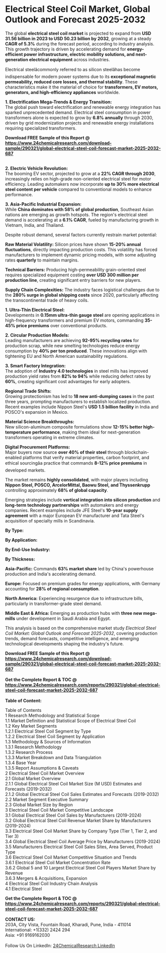 <h1>Electrical Steel Coil Market, Global Outlook and Forecast 2025-2032</h1><p>The global <strong>electrical steel coil market</strong> is projected to expand from <strong>USD 31.56 billion in 2023 to USD 50.23 billion by 2032</strong>, growing at a steady <strong>CAGR of 5.3%</strong> during the forecast period, according to industry analysis. This growth trajectory is driven by accelerating demand for <strong>energy-efficient power infrastructure, electric mobility solutions, and next-generation electrical equipment</strong> across industries.</p><p>Electrical steelâcommonly referred to as silicon steelâhas become indispensable for modern power systems due to its <strong>exceptional magnetic permeability, reduced core losses, and thermal stability</strong>. These characteristics make it the material of choice for <strong>transformers, EV motors, generators, and high-efficiency appliances</strong> worldwide.</p><p><strong>1. Electrification Mega-Trends &amp; Energy Transition:</strong><br>
The global push toward electrification and renewable energy integration has sparked unprecedented demand. Electrical steel consumption in power transformers alone is expected to grow by <strong>6.8% annually</strong> through 2030, driven by grid modernization projects and renewable energy installations requiring specialized transformers.</p><div><b>Download FREE Sample of this Report @ 
            <a href="https://www.24chemicalresearch.com/download-sample/290321/global-electrical-steel-coil-forecast-market-2025-2032-687">
            https://www.24chemicalresearch.com/download-sample/290321/global-electrical-steel-coil-forecast-market-2025-2032-687</a></b></div><br><p><strong>2. Electric Vehicle Revolution:</strong><br>
The booming EV sector, projected to grow at a <strong>22% CAGR through 2030</strong>, increasingly relies on high-grade non-oriented electrical steel for motor efficiency. Leading automakers now incorporate <strong>up to 30% more electrical steel content per vehicle</strong> compared to conventional models to enhance performance.</p><p><strong>3. Asia-Pacific Industrial Expansion:</strong><br>
While <strong>China dominates with 58% of global production</strong>, Southeast Asian nations are emerging as growth hotspots. The region's electrical steel demand is accelerating at a <strong>6.1% CAGR</strong>, fueled by manufacturing growth in Vietnam, India, and Thailand.</p><p>Despite robust demand, several factors currently restrain market potential:</p><p><strong>Raw Material Volatility:</strong> Silicon prices have shown <strong>15-20% annual fluctuations</strong>, directly impacting production costs. This volatility has forced manufacturers to implement dynamic pricing models, with some adjusting rates <strong>quarterly</strong> to maintain margins.</p><p><strong>Technical Barriers:</strong> Producing high-permeability grain-oriented steel requires specialized equipment costing <strong>over USD 300 million per production line</strong>, creating significant entry barriers for new players.</p><p><strong>Supply Chain Complexities:</strong> The industry faces logistical challenges due to the <strong>280% surge in global shipping costs</strong> since 2020, particularly affecting the transcontinental trade of heavy coils.</p><p><strong>1. Ultra-Thin Electrical Steel:</strong><br>
Developments in <strong>0.15mm ultra-thin gauge steel</strong> are opening applications in high-frequency transformers and premium EV motors, commanding <strong>35-45% price premiums</strong> over conventional products.</p><p><strong>2. Circular Production Models:</strong><br>
Leading manufacturers are achieving <strong>92-95% recycling rates</strong> for production scrap, while new smelting technologies reduce energy consumption by <strong>40% per ton produced</strong>. These innovations align with tightening EU and North American sustainability regulations.</p><p><strong>3. Smart Factory Integration:</strong><br>
The adoption of <strong>Industry 4.0 technologies</strong> in steel mills has improved production yield rates from <strong>82% to 94%</strong> while reducing defect rates by <strong>60%</strong>, creating significant cost advantages for early adopters.</p><p><strong>Regional Trade Shifts:</strong><br>
	Growing protectionism has led to <strong>18 new anti-dumping cases</strong> in the past three years, prompting manufacturers to establish localized production. Recent examples include Nippon Steel's <strong>USD 1.5 billion facility</strong> in India and POSCO's expansion in Mexico.</p><p><strong>Material Science Breakthroughs:</strong><br>
	New silicon-aluminum composite formulations show <strong>12-15% better high-temperature performance</strong>, making them ideal for next-generation transformers operating in extreme climates.</p><p><strong>Digital Procurement Platforms:</strong><br>
	Major buyers now source <strong>over 40% of their steel</strong> through blockchain-enabled platforms that verify material properties, carbon footprint, and ethical sourcingâa practice that commands <strong>8-12% price premiums</strong> in developed markets.</p><p>The market remains <strong>highly consolidated</strong>, with major players including <strong>Nippon Steel, POSCO, ArcelorMittal, Baowu Steel, and Thyssenkrupp</strong> controlling approximately <strong>68% of global capacity</strong>.</p><p>Emerging strategies include <strong>vertical integration into silicon production</strong> and <strong>long-term technology partnerships</strong> with automakers and energy companies. Recent examples include JFE Steel's <strong>10-year supply agreement</strong> with a major European EV manufacturer and Tata Steel's acquisition of specialty mills in Scandinavia.</p><p><strong>By Type:</strong></p><p><strong>By Application:</strong></p><p><strong>By End-Use Industry:</strong></p><p><strong>By Thickness:</strong></p><p><strong>Asia-Pacific:</strong> Commands <strong>63% market share</strong> led by China's powerhouse production and India's accelerating demand.</p><p><strong>Europe:</strong> Focused on premium grades for energy applications, with Germany accounting for <strong>28% of regional consumption</strong>.</p><p><strong>North America:</strong> Experiencing resurgence due to infrastructure bills, particularly in transformer-grade steel demand.</p><p><strong>Middle East &amp; Africa:</strong> Emerging as production hubs with <strong>three new mega-mills</strong> under development in Saudi Arabia and Egypt.</p><p>This analysis is based on the comprehensive market study <em>Electrical Steel Coil Market: Global Outlook and Forecast 2025-2032</em>, covering production trends, demand forecasts, competitive intelligence, and emerging technological developments shaping the industry's future.</p><div><b>Download FREE Sample of this Report @ 
            <a href="https://www.24chemicalresearch.com/download-sample/290321/global-electrical-steel-coil-forecast-market-2025-2032-687">
            https://www.24chemicalresearch.com/download-sample/290321/global-electrical-steel-coil-forecast-market-2025-2032-687</a></b></div><br><div><b>Get the Complete Report & TOC @ 
            <a href="https://www.24chemicalresearch.com/reports/290321/global-electrical-steel-coil-forecast-market-2025-2032-687">
            https://www.24chemicalresearch.com/reports/290321/global-electrical-steel-coil-forecast-market-2025-2032-687</a></b></div><br>
            <b>Table of Content:</b><p>Table of Contents<br />
1 Research Methodology and Statistical Scope<br />
1.1 Market Definition and Statistical Scope of Electrical Steel Coil<br />
1.2 Key Market Segments<br />
1.2.1 Electrical Steel Coil Segment by Type<br />
1.2.2 Electrical Steel Coil Segment by Application<br />
1.3 Methodology & Sources of Information<br />
1.3.1 Research Methodology<br />
1.3.2 Research Process<br />
1.3.3 Market Breakdown and Data Triangulation<br />
1.3.4 Base Year<br />
1.3.5 Report Assumptions & Caveats<br />
2 Electrical Steel Coil Market Overview<br />
2.1 Global Market Overview<br />
2.1.1 Global Electrical Steel Coil Market Size (M USD) Estimates and Forecasts (2019-2032)<br />
2.1.2 Global Electrical Steel Coil Sales Estimates and Forecasts (2019-2032)<br />
2.2 Market Segment Executive Summary<br />
2.3 Global Market Size by Region<br />
3 Electrical Steel Coil Market Competitive Landscape<br />
3.1 Global Electrical Steel Coil Sales by Manufacturers (2019-2024)<br />
3.2 Global Electrical Steel Coil Revenue Market Share by Manufacturers (2019-2024)<br />
3.3 Electrical Steel Coil Market Share by Company Type (Tier 1, Tier 2, and Tier 3)<br />
3.4 Global Electrical Steel Coil Average Price by Manufacturers (2019-2024)<br />
3.5 Manufacturers Electrical Steel Coil Sales Sites, Area Served, Product Type<br />
3.6 Electrical Steel Coil Market Competitive Situation and Trends<br />
3.6.1 Electrical Steel Coil Market Concentration Rate<br />
3.6.2 Global 5 and 10 Largest Electrical Steel Coil Players Market Share by Revenue<br />
3.6.3 Mergers & Acquisitions, Expansion<br />
4 Electrical Steel Coil Industry Chain Analysis<br />
4.1 Electrical Steel </p><div><b>Get the Complete Report & TOC @ 
            <a href="https://www.24chemicalresearch.com/reports/290321/global-electrical-steel-coil-forecast-market-2025-2032-687">
            https://www.24chemicalresearch.com/reports/290321/global-electrical-steel-coil-forecast-market-2025-2032-687</a></b></div><br><b>CONTACT US:</b><br>
            203A, City Vista, Fountain Road, Kharadi, Pune, India - 411014<br>
            International: +1(332) 2424 294<br>
            Asia: +91 9169162030 <br><br>
            Follow Us On LinkedIn: <a href="https://www.linkedin.com/company/24chemicalresearch/">24ChemicalResearch LinkedIn</a>
